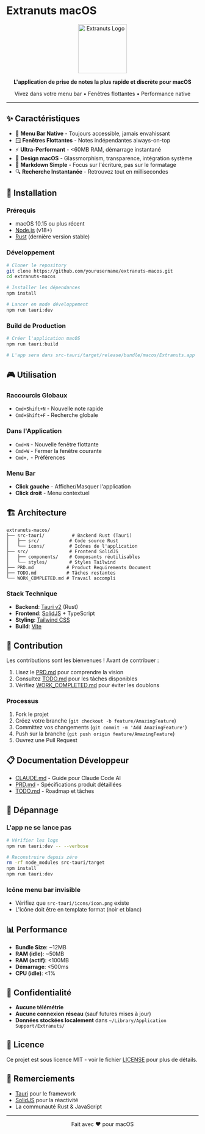 # Extranuts macOS

<p align="center">
  <img src="src-tauri/icons/icon.png" alt="Extranuts Logo" width="128" height="128">
</p>

<p align="center">
  <strong>L'application de prise de notes la plus rapide et discrète pour macOS</strong>
</p>

<p align="center">
  Vivez dans votre menu bar • Fenêtres flottantes • Performance native
</p>

---

## ✨ Caractéristiques

- 🎯 **Menu Bar Native** - Toujours accessible, jamais envahissant
- 🪟 **Fenêtres Flottantes** - Notes indépendantes always-on-top
- ⚡ **Ultra-Performant** - <60MB RAM, démarrage instantané
- 🎨 **Design macOS** - Glassmorphism, transparence, intégration système
- 📝 **Markdown Simple** - Focus sur l'écriture, pas sur le formatage
- 🔍 **Recherche Instantanée** - Retrouvez tout en millisecondes

## 🚀 Installation

### Prérequis

- macOS 10.15 ou plus récent
- [Node.js](https://nodejs.org/) (v18+)
- [Rust](https://rustup.rs/) (dernière version stable)

### Développement

```bash
# Cloner le repository
git clone https://github.com/yourusername/extranuts-macos.git
cd extranuts-macos

# Installer les dépendances
npm install

# Lancer en mode développement
npm run tauri:dev
```

### Build de Production

```bash
# Créer l'application macOS
npm run tauri:build

# L'app sera dans src-tauri/target/release/bundle/macos/Extranuts.app
```

## 🎮 Utilisation

### Raccourcis Globaux

- `Cmd+Shift+N` - Nouvelle note rapide
- `Cmd+Shift+F` - Recherche globale

### Dans l'Application

- `Cmd+N` - Nouvelle fenêtre flottante
- `Cmd+W` - Fermer la fenêtre courante
- `Cmd+,` - Préférences

### Menu Bar

- **Click gauche** - Afficher/Masquer l'application
- **Click droit** - Menu contextuel

## 🏗️ Architecture

```
extranuts-macos/
├── src-tauri/          # Backend Rust (Tauri)
│   ├── src/           # Code source Rust
│   └── icons/         # Icônes de l'application
├── src/               # Frontend SolidJS
│   ├── components/    # Composants réutilisables
│   └── styles/        # Styles Tailwind
├── PRD.md            # Product Requirements Document
├── TODO.md           # Tâches restantes
└── WORK_COMPLETED.md # Travail accompli
```

### Stack Technique

- **Backend**: [Tauri v2](https://tauri.app/) (Rust)
- **Frontend**: [SolidJS](https://www.solidjs.com/) + TypeScript
- **Styling**: [Tailwind CSS](https://tailwindcss.com/)
- **Build**: [Vite](https://vitejs.dev/)

## 🤝 Contribution

Les contributions sont les bienvenues ! Avant de contribuer :

1. Lisez le [PRD.md](PRD.md) pour comprendre la vision
2. Consultez [TODO.md](TODO.md) pour les tâches disponibles
3. Vérifiez [WORK_COMPLETED.md](WORK_COMPLETED.md) pour éviter les doublons

### Processus

1. Fork le projet
2. Créez votre branche (`git checkout -b feature/AmazingFeature`)
3. Committez vos changements (`git commit -m 'Add AmazingFeature'`)
4. Push sur la branche (`git push origin feature/AmazingFeature`)
5. Ouvrez une Pull Request

## 📋 Documentation Développeur

- [CLAUDE.md](CLAUDE.md) - Guide pour Claude Code AI
- [PRD.md](PRD.md) - Spécifications produit détaillées
- [TODO.md](TODO.md) - Roadmap et tâches

## 🔧 Dépannage

### L'app ne se lance pas

```bash
# Vérifier les logs
npm run tauri:dev -- --verbose

# Reconstruire depuis zéro
rm -rf node_modules src-tauri/target
npm install
npm run tauri:dev
```

### Icône menu bar invisible

- Vérifiez que `src-tauri/icons/icon.png` existe
- L'icône doit être en template format (noir et blanc)

## 📊 Performance

- **Bundle Size**: ~12MB
- **RAM (idle)**: ~50MB
- **RAM (actif)**: <100MB
- **Démarrage**: <500ms
- **CPU (idle)**: <1%

## 🔐 Confidentialité

- **Aucune télémétrie**
- **Aucune connexion réseau** (sauf futures mises à jour)
- **Données stockées localement** dans `~/Library/Application Support/Extranuts/`

## 📄 Licence

Ce projet est sous licence MIT - voir le fichier [LICENSE](LICENSE) pour plus de détails.

## 🙏 Remerciements

- [Tauri](https://tauri.app/) pour le framework
- [SolidJS](https://www.solidjs.com/) pour la réactivité
- La communauté Rust & JavaScript

---

<p align="center">
  Fait avec ❤️ pour macOS
</p>